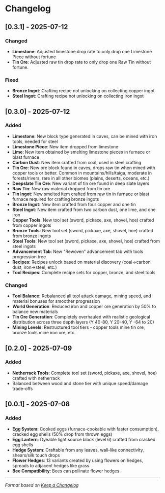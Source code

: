 # Changelog


## [0.3.1] - 2025-07-12

### Changed
- **Limestone**: Adjusted limestone drop rate to only drop one Limestone Piece without fortune
- **Tin Ore**: Adjusted raw tin drop rate to only drop one Raw Tin without fortune.

### Fixed
- **Bronze Ingot**: Crafting recipe not unlocking on collecting copper ingot
- **Steel Ingot**: Crafting recipe not unlocking on collecting iron ingot

## [0.3.0] - 2025-07-12

### Added
- **Limestone**: New block type generated in caves, can be mined with iron tools, needed for steel
- **Limestone Piece**: New item dropped from limestone
- **Lime**: New item obtained by smelting limestone pieces in furnace or blast furnace
- **Carbon Dust**: New item crafted from coal, used in steel crafting
- **Tin Ore**: New ore block found in caves, drops raw tin when mined with copper tools or better. Common in mountains/hills/taiga, moderate in forests/rivers, rare in all other biomes (plains, deserts, oceans, etc.)
- **Deepslate Tin Ore**: New variant of tin ore found in deep slate layers
- **Raw Tin**: New raw material dropped from tin ore
- **Tin Ingot**: New smelted item crafted from raw tin in furnace or blast furnace required for crafting bronze ingots
- **Bronze Ingot**: New item crafted from four copper and one tin
- **Steel Ingot**: New item crafted from two carbon dust, one lime, and one iron
- **Copper Tools**: New tool set (sword, pickaxe, axe, shovel, hoe) crafted from copper ingots
- **Bronze Tools**: New tool set (sword, pickaxe, axe, shovel, hoe) crafted from bronze ingots
- **Steel Tools**: New tool set (sword, pickaxe, axe, shovel, hoe) crafted from steel ingots
- **Advancement Tab**: New "Rewoven" advancement tab with tools progression tree
- **Recipes**: Recipes unlock based on material discovery (coal→carbon dust, iron→steel, etc.)
- **Tool Recipes**: Complete recipe sets for copper, bronze, and steel tools

### Changed
- **Tool Balance**: Rebalanced all tool attack damage, mining speed, and material bonuses for smoother progression
- **World Generation**: Reduced iron and copper ore generation by 50% to balance new materials
- **Tin Ore Generation**: Completely overhauled with realistic geological distribution across three depth layers (Y 40-80, Y 20-40, Y -64 to 20)
- **Mining Levels**: Restructured tool tiers - copper tools mine tin ore, bronze tools mine iron ore, etc.

## [0.2.0] - 2025-07-09

### Added
- **Netherrack Tools**: Complete tool set (sword, pickaxe, axe, shovel, hoe) crafted with netherrack
- Balanced between wood and stone tier with unique speed/damage trade-offs

## [0.0.1] - 2025-07-08

### Added
- **Egg System**: Cooked eggs (furnace-cookable with faster consumption), cracked egg shells (50% drop from thrown eggs)
- **Egg Lantern**: Dyeable light source block (level 6) crafted from cracked egg shells
- **Hedge System**: Craftable from any leaves, wall-like connectivity, shears/silk touch drops
- **Flower Hedges**: 13 variants created by using flowers on hedges, spreads to adjacent hedges like grass
- **Bee Compatibility**: Bees can pollinate flower hedges

---

*Format based on [Keep a Changelog](https://keepachangelog.com/)*